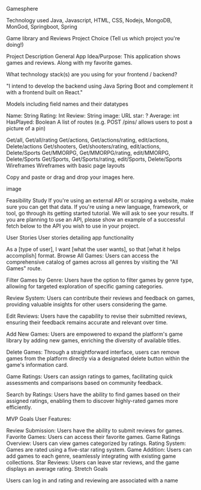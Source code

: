 Gamesphere

Technology used
Java, Javascript, HTML, CSS, Nodejs, MongoDB, MonGod, Springboot, Spring

Game library and Reviews
Project Choice (Tell us which project you're doing!)

Project Description
General App Idea/Purpose: This application shows games and reviews. Along with my favorite games.

What technology stack(s) are you using for your frontend / backend?

"I intend to develop the backend using Java Spring Boot and complement it with a frontend built on React."

Models including field names and their datatypes

Name: String
Rating: Int
Review: String
image: URL
star: ?
Average: int
HasPlayed: Boolean
A list of routes (e.g. POST /pins/ allows users to post a picture of a pin)

Get/all, Get/all/rating
Get/actions, Get/actions/rating, edit/actions, Delete/actions
Get/shooters, Get/shooters/rating, edit/actions, Delete/Sports
Get/MMORPG, Get/MMORPG/rating, edit/MMORPG, Delete/Sports
Get/Sports, Get/Sports/rating, edit/Sports, Delete/Sports
Wireframes
Wireframes with basic page layouts

Copy and paste or drag and drop your images here.

image

Feasibility Study
If you're using an external API or scraping a website, make sure you can get that data. If you're using a new language, framework, or tool, go through its getting started tutorial. We will ask to see your results. If you are planning to use an API, please show an example of a successful fetch below to the API you wish to use in your project.

User Stories
User stories detailing app functionality

As a [type of user], I want [what the user wants], so that [what it helps accomplish] format.
Browse All Games: Users can access the comprehensive catalog of games across all genres by visiting the "All Games" route.

Filter Games by Genre: Users have the option to filter games by genre type, allowing for targeted exploration of specific gaming categories.

Review System: Users can contribute their reviews and feedback on games, providing valuable insights for other users considering the game.

Edit Reviews: Users have the capability to revise their submitted reviews, ensuring their feedback remains accurate and relevant over time.

Add New Games: Users are empowered to expand the platform's game library by adding new games, enriching the diversity of available titles.

Delete Games: Through a straightforward interface, users can remove games from the platform directly via a designated delete button within the game's information card.

Game Ratings: Users can assign ratings to games, facilitating quick assessments and comparisons based on community feedback.

Search by Ratings: Users have the ability to find games based on their assigned ratings, enabling them to discover highly-rated games more efficiently.

MVP Goals
User Features:

Review Submission: Users have the ability to submit reviews for games.
Favorite Games: Users can access their favorite games.
Game Ratings Overview: Users can view games categorized by ratings.
Rating System: Games are rated using a five-star rating system.
Game Addition: Users can add games to each genre, seamlessly integrating with existing game collections.
Star Reviews: Users can leave star reviews, and the game displays an average rating.
Stretch Goals

Users can log in and rating and reviewing are associated with a name

                                                     
